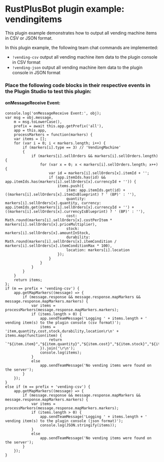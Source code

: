 # **RustPlusBot** plugin example: vendingitems

This plugin example demonstrates how to output all vending machine items in CSV or JSON format.

In this plugin example, the following team chat commands are implemented:

- `!vending-csv` output all vending machine item data to the plugin console in CSV format
- `!vending-json` output all vending machine item data to the plugin console in JSON format

### Place the following code blocks in their respective events in the Plugin Studio to test this plugin:

#### onMessageReceive Event:

```
console.log('onMessageReceive Event:', obj);
var msg = obj.message,
    m = msg.toLowerCase(),
    prefix = await this.app.getPrefix('all'),
    app = this.app,
    processMarkers = function(markers) {
    var items = [];
    for (var i = 0; i < markers.length; i++) {
        if (markers[i].type == 3) // 'VendingMachine'
        {
            if (markers[i].sellOrders && markers[i].sellOrders.length) {
                for (var x = 0; x < markers[i].sellOrders.length; x++) {
                    var id = markers[i].sellOrders[x].itemId + '';
                    if (app.itemIds.has(id) && app.itemIds.has(markers[i].sellOrders[x].currencyId + '')) {
                        items.push({
                            item: app.itemIds.get(id) + ((markers[i].sellOrders[x].itemIsBlueprint) ? ' (BP)' : ''),
                            quantity: markers[i].sellOrders[x].quantity, currency: app.itemIds.get(markers[i].sellOrders[x].currencyId + '') + ((markers[i].sellOrders[x].currencyIsBlueprint) ? ' (BP)' : ''),
                            cost: Math.round(markers[i].sellOrders[x].costPerItem * markers[i].sellOrders[x].priceMultiplier),
                            stock: markers[i].sellOrders[x].amountInStock,
                            durability: Math.round(markers[i].sellOrders[x].itemCondition / markers[i].sellOrders[x].itemConditionMax * 100),
                            location: markers[i].location
                        });
                    }
                }
            }
        }
    }
    return items;
};
if (m == prefix + 'vending-csv') {
    app.getMapMarkers((message) => {
        if (message.response && message.response.mapMarkers && message.response.mapMarkers.markers) {
            var items = processMarkers(message.response.mapMarkers.markers);
            if (items.length > 0) {
                app.sendTeamMessage('Logging ' + items.length + ' vending item(s) to the plugin console (csv format)');
                items = 'item,quantity,cost,stock,durability,location\r\n' + items.map(function(item) {
                    return `"${item.item}","${item.quantity}","${item.cost}","${item.stock}","${item.durability||''}","${item.location}"`;
                }).join('\r\n');
                console.log(items);
            }
            else
                app.sendTeamMessage('No vending items were found on the server');
        }
    });
}
else if (m == prefix + 'vending-csv') {
    app.getMapMarkers((message) => {
        if (message.response && message.response.mapMarkers && message.response.mapMarkers.markers) {
            var items = processMarkers(message.response.mapMarkers.markers);
            if (items.length > 0) {
                app.sendTeamMessage('Logging ' + items.length + ' vending item(s) to the plugin console (json format)');
                console.log(JSON.stringify(items));
            }
            else
                app.sendTeamMessage('No vending items were found on the server');
        }
    });
}
```
